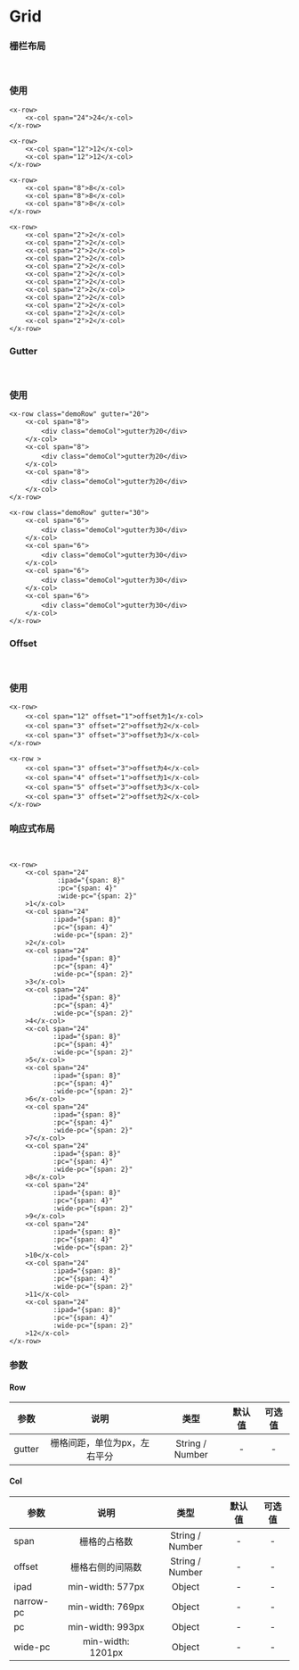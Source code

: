 # Grid

### 栅栏布局
<br>
<grid-demo-1></grid-demo-1>

### 使用
```
<x-row>
    <x-col span="24">24</x-col>
</x-row>

<x-row>
    <x-col span="12">12</x-col>
    <x-col span="12">12</x-col>
</x-row>

<x-row>
    <x-col span="8">8</x-col>
    <x-col span="8">8</x-col>
    <x-col span="8">8</x-col>
</x-row>

<x-row>
    <x-col span="2">2</x-col>
    <x-col span="2">2</x-col>
    <x-col span="2">2</x-col>
    <x-col span="2">2</x-col>
    <x-col span="2">2</x-col>
    <x-col span="2">2</x-col>
    <x-col span="2">2</x-col>
    <x-col span="2">2</x-col>
    <x-col span="2">2</x-col>
    <x-col span="2">2</x-col>
    <x-col span="2">2</x-col>
    <x-col span="2">2</x-col>
</x-row>
```


### Gutter
<br>
<grid-demo-2></grid-demo-2>

### 使用
```
<x-row class="demoRow" gutter="20">
    <x-col span="8">
        <div class="demoCol">gutter为20</div>
    </x-col>
    <x-col span="8">
        <div class="demoCol">gutter为20</div>
    </x-col>
    <x-col span="8">
        <div class="demoCol">gutter为20</div>
    </x-col>
</x-row>

<x-row class="demoRow" gutter="30">
    <x-col span="6">
        <div class="demoCol">gutter为30</div>
    </x-col>
    <x-col span="6">
        <div class="demoCol">gutter为30</div>
    </x-col>
    <x-col span="6">
        <div class="demoCol">gutter为30</div>
    </x-col>
    <x-col span="6">
        <div class="demoCol">gutter为30</div>
    </x-col>
</x-row>
```

### Offset
<br>
<grid-demo-3></grid-demo-3>

### 使用
```
<x-row>
    <x-col span="12" offset="1">offset为1</x-col>
    <x-col span="3" offset="2">offset为2</x-col>
    <x-col span="3" offset="3">offset为3</x-col>
</x-row>

<x-row >
    <x-col span="3" offset="3">offset为4</x-col>
    <x-col span="4" offset="1">offset为1</x-col>
    <x-col span="5" offset="3">offset为3</x-col>
    <x-col span="3" offset="2">offset为2</x-col>
</x-row>
```

### 响应式布局
<br>
<grid-demo-4></grid-demo-4>

```
<x-row>
    <x-col span="24"
            :ipad="{span: 8}"
            :pc="{span: 4}"
            :wide-pc="{span: 2}"
    >1</x-col>
    <x-col span="24"
           :ipad="{span: 8}"
           :pc="{span: 4}"
           :wide-pc="{span: 2}"
    >2</x-col>
    <x-col span="24"
           :ipad="{span: 8}"
           :pc="{span: 4}"
           :wide-pc="{span: 2}"
    >3</x-col>
    <x-col span="24"
           :ipad="{span: 8}"
           :pc="{span: 4}"
           :wide-pc="{span: 2}"
    >4</x-col>
    <x-col span="24"
           :ipad="{span: 8}"
           :pc="{span: 4}"
           :wide-pc="{span: 2}"
    >5</x-col>
    <x-col span="24"
           :ipad="{span: 8}"
           :pc="{span: 4}"
           :wide-pc="{span: 2}"
    >6</x-col>
    <x-col span="24"
           :ipad="{span: 8}"
           :pc="{span: 4}"
           :wide-pc="{span: 2}"
    >7</x-col>
    <x-col span="24"
           :ipad="{span: 8}"
           :pc="{span: 4}"
           :wide-pc="{span: 2}"
    >8</x-col>
    <x-col span="24"
           :ipad="{span: 8}"
           :pc="{span: 4}"
           :wide-pc="{span: 2}"
    >9</x-col>
    <x-col span="24"
           :ipad="{span: 8}"
           :pc="{span: 4}"
           :wide-pc="{span: 2}"
    >10</x-col>
    <x-col span="24"
           :ipad="{span: 8}"
           :pc="{span: 4}"
           :wide-pc="{span: 2}"
    >11</x-col>
    <x-col span="24"
           :ipad="{span: 8}"
           :pc="{span: 4}"
           :wide-pc="{span: 2}"
    >12</x-col>
</x-row>
```

### 参数

#### Row
| 参数          | 说明        | 类型      |  默认值 | 可选值 |
| -------------|:----------:| :------:| :----:| :----:|
| gutter| 栅格间距，单位为px，左右平分 | String / Number | - | - |

#### Col
| 参数          | 说明        | 类型      |  默认值 | 可选值 |
| -------------|:----------:| :------:| :----:| :----:|
| span | 栅格的占格数 | String / Number | - | - |
| offset | 栅格右侧的间隔数 | String / Number | - | - |
| ipad | min-width: 577px | Object | - | - |
| narrow-pc | min-width: 769px | Object | - | - |
| pc | min-width: 993px  | Object| - | - |
| wide-pc | min-width: 1201px  | Object | - | - |


